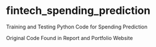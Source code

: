 # fintech_spending_prediction

Training and Testing Python Code for Spending Prediction

Original Code Found in Report and Portfolio Website

